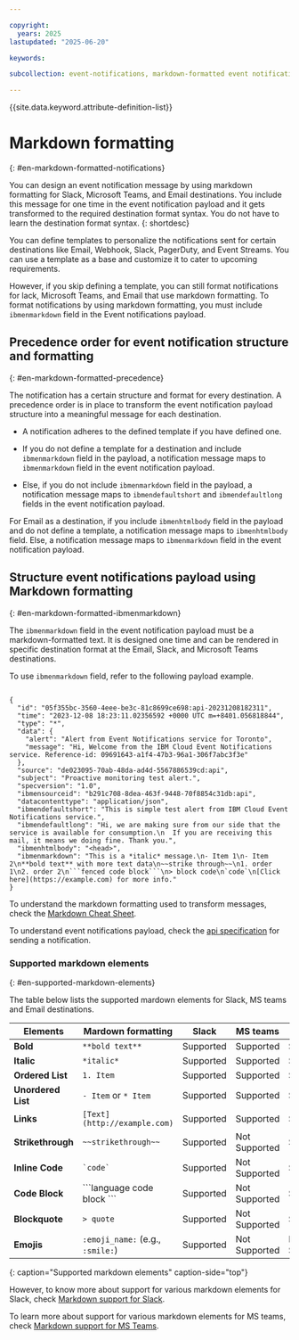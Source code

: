 ```yaml
---

copyright:
  years: 2025
lastupdated: "2025-06-20"

keywords:

subcollection: event-notifications, markdown-formatted event notifications

---
```

{{site.data.keyword.attribute-definition-list}}

# Markdown formatting
{: #en-markdown-formatted-notifications}

You can design an event notification message by using markdown formatting for Slack, Microsoft Teams, and Email destinations.
You include this message for one time in the event notification payload and it gets transformed to the required destination format syntax. You do not have to learn the destination format syntax.
{: shortdesc}

You can define templates to personalize the notifications sent for certain destinations like Email, Webhook, Slack, PagerDuty, and Event Streams.
You can use a template as a base and customize it to cater to upcoming requirements.

However, if you skip defining a template, you can still format notifications for lack, Microsoft Teams, and Email that use markdown formatting.
To format notifications by using markdown formatting, you must include `ibmenmarkdown` field in the Event notifications payload.


## Precedence order for event notification structure and formatting
{: #en-markdown-formatted-precedence}

The notification has a certain structure and format for every destination. A precedence order is in place to transform the event notification payload structure into a meaningful message for each destination.

* A notification adheres to the defined template if you have defined one.

* If you do not define a template for a destination and include `ibmenmarkdown` field in the payload, a notification message maps to `ibmenmarkdown` field in the event notification payload.

* Else, if you do not include `ibmenmarkdown` field in the payload, a notification message maps to `ibmendefaultshort` and `ibmendefaultlong` fields in the event notification payload.

For Email as a destination, if you include `ibmenhtmlbody` field in the payload and do not define a template, a notification message maps to `ibmenhtmlbody` field. Else, a notification message maps to `ibmenmarkdown` field in the event notification payload.

## Structure event notifications payload using Markdown formatting
{: #en-markdown-formatted-ibmenmarkdown}

The `ibmenmarkdown` field in the event notification payload must be a markdown-formatted text. It is designed one time and can be rendered in specific destination format at the Email, Slack, and Microsoft Teams destinations.

To use `ibmenmarkdown` field, refer to the following payload example.

```

{
  "id": "05f355bc-3560-4eee-be3c-81c8699ce698:api-20231208182311",
  "time": "2023-12-08 18:23:11.02356592 +0000 UTC m=+8401.056818844",
  "type": "*",
  "data": {
    "alert": "Alert from Event Notifications service for Toronto",
    "message": "Hi, Welcome from the IBM Cloud Event Notifications service. Reference-id: 09691643-a1f4-47b3-96a1-306f7abc3f3e"
  },
  "source": "de023095-70ab-48da-ad4d-5567886539cd:api",
  "subject": "Proactive monitoring test alert.",
  "specversion": "1.0",
  "ibmensourceid": "b291c708-8dea-463f-9448-70f8854c31db:api",
  "datacontenttype": "application/json",
  "ibmendefaultshort": "This is simple test alert from IBM Cloud Event Notifications service.",
  "ibmendefaultlong": "Hi, we are making sure from our side that the service is available for consumption.\n  If you are receiving this mail, it means we doing fine. Thank you.",
  "ibmenhtmlbody": "<head>",
  "ibmenmarkdown": "This is a *italic* message.\n- Item 1\n- Item 2\n**bold text** with more text data\n~~strike through~~\n1. order 1\n2. order 2\n```fenced code block```\n> block code\n`code`\n[Click here](https://example.com) for more info."
}

```

To understand the markdown formatting used to transform messages, check the [Markdown Cheat Sheet](https://markdownguide.offshoot.io/cheat-sheet/).

To understand event notifications payload, check the [api specification](/apidocs/event-notifications#send-notifications) for sending a notification.

### Supported markdown elements
{: #en-supported-markdown-elements}

The table below lists the supported mardown elements for Slack, MS teams and Email destinations.

|Elements                    | Mardown formatting              | Slack                               | MS teams                           |Email                               |
|----------------------------|---------------------------------|-------------------------------------|------------------------------------|------------------------------------|
| **Bold**                   | `**bold text**`                 | Supported                           | Supported                          | Supported                          |
| **Italic**                 | `*italic*`                      | Supported                           | Supported                          | Supported                          |
| **Ordered List**           | `1. Item`                       | Supported                           | Supported                          | Supported                          |
| **Unordered List**         | `- Item` or `* Item`            | Supported                           | Supported                          | Supported                          |
| **Links**                  |`[Text](http://example.com)`     | Supported                           | Supported                          | Supported                          |
| **Strikethrough**          |`~~strikethrough~~`              | Supported                           | Not Supported                      | Supported                          |
| **Inline Code**            | `` `code` ``                    | Supported                           | Not Supported                      | Supported                          |
| **Code Block**             | \```language code block ```     | Supported                           | Not Supported                      | Supported                          |
| **Blockquote**             | `> quote`                       | Supported                           | Not Supported                      | Supported                          |
| **Emojis**                 | `:emoji_name:` (e.g., `:smile:`)| Supported                           | Not Supported                      | Not Supported                      |
{: caption="Supported markdown elements" caption-side="top"}


However, to know more about support for various markdown elements for Slack, check [Markdown support for Slack](https://markdownguide.offshoot.io/tools/slack/).

To learn more about support for various markdown elements for MS teams, check [Markdown support for MS Teams](https://learn.microsoft.com/en-us/microsoftteams/platform/task-modules-and-cards/cards/cards-format?tabs=adaptive-md%2Cdesktop%2Cdesktop1%2Cdesktop2%2Cconnector-html).
